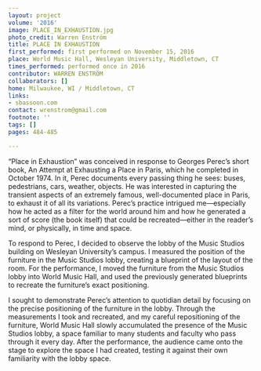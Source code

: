 ```yaml
---
layout: project
volume: '2016'
image: PLACE_IN_EXHAUSTION.jpg
photo_credit: Warren Enström
title: PLACE IN EXHAUSTION
first_performed: first performed on November 15, 2016
place: World Music Hall, Wesleyan University, Middletown, CT
times_performed: performed once in 2016
contributor: WARREN ENSTRÖM
collaborators: []
home: Milwaukee, WI / Middletown, CT
links:
- sbassoon.com
contact: wrenstrom@gmail.com
footnote: ''
tags: []
pages: 484-485

---
```


“Place in Exhaustion” was conceived in response to Georges Perec’s short book, An Attempt at Exhausting a Place in Paris, which he completed in October 1974. In it, Perec documents every passing thing he sees: buses, pedestrians, cars, weather, objects. He was interested in capturing the transient aspects of an extremely famous, well-documented place in Paris, to exhaust it of all its variations. Perec’s practice intrigued me—especially how he acted as a filter for the world around him and how he generated a sort of score (the book itself) that could be recreated—either in the reader’s mind, or physically, in time and space.

To respond to Perec, I decided to observe the lobby of the Music Studios building on Wesleyan University’s campus. I measured the position of the furniture in the Music Studios lobby, creating a blueprint of the layout of the room. For the performance, I moved the furniture from the Music Studios lobby into World Music Hall, and used the previously generated blueprints to recreate the furniture’s exact positioning.

I sought to demonstrate Perec’s attention to quotidian detail by focusing on the precise positioning of the furniture in the lobby. Through the measurements I took and recreated, and my careful repositioning of the furniture, World Music Hall slowly accumulated the presence of the Music Studios lobby, a space familiar to many students and faculty who pass through it every day. After the performance, the audience came onto the stage to explore the space I had created, testing it against their own familiarity with the lobby space.
